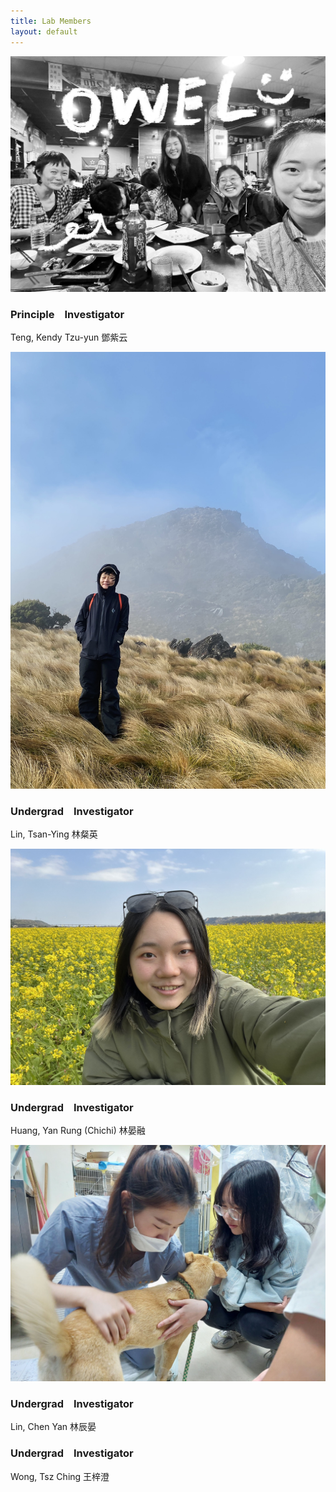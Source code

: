 ```yaml
---
title: Lab Members
layout: default
---
```



![owel_photo](owel_photo.JPG)<br/>

### Principle &ensp; Investigator
Teng, Kendy Tzu-yun 鄧紫云

![PI_photo](PI_photo.jpeg)<br/>

### Undergrad &ensp; Investigator 
Lin, Tsan-Ying 林粲英 

![Tsan_photo](Tsan_photo.jpg)<br/>

### Undergrad &ensp; Investigator 
Huang, Yan Rung (Chichi) 林晏融 

![Carol_photo_1](Carol_photo_1.jpeg)<br/>

### Undergrad &ensp; Investigator 
Lin, Chen Yan 林辰晏<br/>

### Undergrad &ensp; Investigator 
Wong, Tsz Ching 王梓澄 

<br/><br/>
